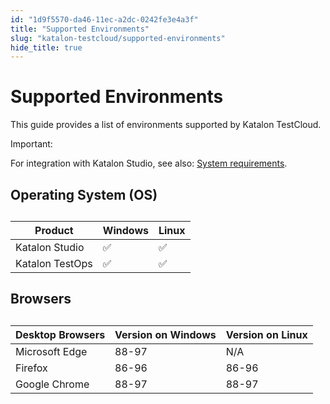 ```yaml
---
id: "1d9f5570-da46-11ec-a2dc-0242fe3e4a3f"
title: "Supported Environments"
slug: "katalon-testcloud/supported-environments"
hide_title: true
---
```


# <a id="id" class="anchor_top_offset"/><a id="ariaid-title1" class="anchor_top_offset"/>Supported Environments

<p xmlns="http://www.w3.org/1999/xhtml" className="p">This guide provides a list of environments supported by Katalon   TestCloud.</p> 
<div xmlns="http://www.w3.org/1999/xhtml" className="note important note_important"><span className="note__title">Important:</span> 
  <p className="p">For integration with Katalon Studio, see also: <a className="xref j-external-link" href="https://docs.katalon.com/katalon-studio/docs/supported-environments.html#system-requirements" target="_blank">System
      requirements</a>.</p>
</div>
    

## <a id="id_1" class="anchor_top_offset"/>Operating System (OS)

    
      
<table xmlns="http://www.w3.org/1999/xhtml" className="table"><caption /><thead className="thead">     <tr className>       <th className="entry anchor_top_offset" id="id_1__entry__1">Product</th>       <th className="entry anchor_top_offset" id="id_1__entry__2">Windows</th>       <th className="entry anchor_top_offset" id="id_1__entry__3">Linux</th>     </tr>   </thead><tbody className="tbody">     <tr className>       <td className="entry" headers="id_1__entry__1 id_1__entry__2 id_1__entry__3 ">Katalon Studio</td>       <td className="entry" headers="id_1__entry__1 id_1__entry__2 id_1__entry__3 ">✅</td>       <td className="entry" headers="id_1__entry__1 id_1__entry__2 id_1__entry__3 ">✅</td>     </tr>     <tr className>       <td className="entry" headers="id_1__entry__1 id_1__entry__2 id_1__entry__3 ">Katalon TestOps</td>       <td className="entry" headers="id_1__entry__1 id_1__entry__2 id_1__entry__3 ">✅</td>       <td className="entry" headers="id_1__entry__1 id_1__entry__2 id_1__entry__3 ">✅</td>     </tr>   </tbody></table> 
    
  
    

## <a id="id_2" class="anchor_top_offset"/>Browsers

    
      
<table xmlns="http://www.w3.org/1999/xhtml" className="table"><caption /><thead className="thead">     <tr className>       <th className="entry anchor_top_offset" id="id_2__entry__1">Desktop Browsers</th>       <th className="entry anchor_top_offset" id="id_2__entry__2">Version on Windows</th>       <th className="entry anchor_top_offset" id="id_2__entry__3">Version on Linux</th>     </tr>   </thead><tbody className="tbody">     <tr className>       <td className="entry" headers="id_2__entry__1 id_2__entry__2 id_2__entry__3 ">Microsoft Edge</td>       <td className="entry" headers="id_2__entry__1 id_2__entry__2 id_2__entry__3 ">88-97</td>       <td className="entry" headers="id_2__entry__1 id_2__entry__2 id_2__entry__3 ">N/A</td>     </tr>     <tr className>       <td className="entry" headers="id_2__entry__1 id_2__entry__2 id_2__entry__3 ">Firefox</td>       <td className="entry" headers="id_2__entry__1 id_2__entry__2 id_2__entry__3 ">86-96</td>       <td className="entry" headers="id_2__entry__1 id_2__entry__2 id_2__entry__3 ">86-96</td>     </tr>     <tr className>       <td className="entry" headers="id_2__entry__1 id_2__entry__2 id_2__entry__3 ">Google Chrome</td>       <td className="entry" headers="id_2__entry__1 id_2__entry__2 id_2__entry__3 ">88-97</td>       <td className="entry" headers="id_2__entry__1 id_2__entry__2 id_2__entry__3 ">88-97</td>     </tr>   </tbody></table> 
    
  
